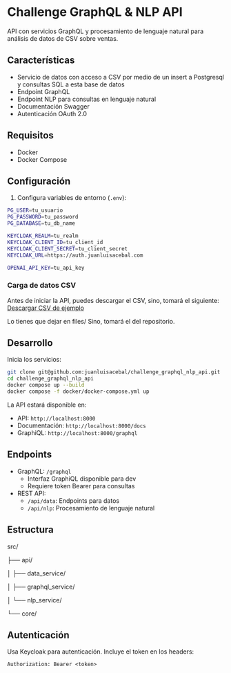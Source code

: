 # Challenge GraphQL & NLP API

API con servicios GraphQL y procesamiento de lenguaje natural para análisis de datos de CSV sobre ventas.

## Características

- Servicio de datos con acceso a CSV por medio de un insert a Postgresql y consultas SQL a esta base de datos
- Endpoint GraphQL
- Endpoint NLP para consultas en lenguaje natural
- Documentación Swagger
- Autenticación OAuth 2.0 

## Requisitos

- Docker
- Docker Compose

## Configuración

1. Configura variables de entorno (`.env`):
```bash
PG_USER=tu_usuario
PG_PASSWORD=tu_password
PG_DATABASE=tu_db_name

KEYCLOAK_REALM=tu_realm
KEYCLOAK_CLIENT_ID=tu_client_id
KEYCLOAK_CLIENT_SECRET=tu_client_secret
KEYCLOAK_URL=https://auth.juanluisacebal.com

OPENAI_API_KEY=tu_api_key

```

### Carga de datos CSV

Antes de iniciar la API, puedes descargar el CSV, sino, tomará el siguiente:
    [Descargar CSV de ejemplo](https://file.notion.so/f/f/8bdb40ef-cc0d-4853-862c-95ff2b4790ca/b82763a3-3ac0-4c8a-99bb-d763c0b00b54/Data_example_-_Python_Coding_Challenge_-_GraphQL.csv?table=block&id=3e5c15a8-875d-43ae-b866-c1515de08c01&spaceId=8bdb40ef-cc0d-4853-862c-95ff2b4790ca&expirationTimestamp=1745366400000&signature=AmH4rnK8MxZKqA66BRo-5RvzpY1K29pBns_AHzmf_3w&downloadName=Data+example+-+Python+Coding+Challenge+-+GraphQL.csv)

Lo tienes que dejar en files/
Sino, tomará el del repositorio.

## Desarrollo

Inicia los servicios:
```bash
git clone git@github.com:juanluisacebal/challenge_graphql_nlp_api.git
cd challenge_graphql_nlp_api
docker compose up --build
docker compose -f docker/docker-compose.yml up 
```

La API estará disponible en:
- API: `http://localhost:8000`
- Documentación: `http://localhost:8000/docs`
- GraphiQL: `http://localhost:8000/graphql`


## Endpoints

- GraphQL: `/graphql`
  - Interfaz GraphiQL disponible para dev
  - Requiere token Bearer para consultas
- REST API:
  - `/api/data`: Endpoints para datos
  - `/api/nlp`: Procesamiento de lenguaje natural

## Estructura

src/

├── api/

│   ├── data_service/

│   ├── graphql_service/

│   └── nlp_service/

└── core/


## Autenticación
Usa Keycloak para autenticación. Incluye el token en los headers:
```
Authorization: Bearer <token>
```